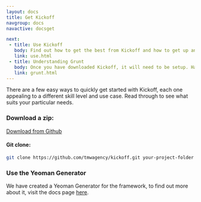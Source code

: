 ```yaml
---
layout: docs
title: Get Kickoff
navgroup: docs
navactive: docsget

next:
 - title: Use Kickoff
   body: Find out how to get the best from Kickoff and how to get up and running as quickly as possible.
   link: use.html
 - title: Understanding Grunt
   body: Once you have downloaded Kickoff, it will need to be setup. Have a look at our Grunt docs here.
   link: grunt.html
---
```

There are a few easy ways to quickly get started with Kickoff, each one appealing to a different skill level and use case. Read through to see what suits your particular needs.

### Download a zip:
<a href="https://github.com/tmwagency/kickoff/archive/master.zip" class="btn btn--primary">Download from Github</a>

#### Git clone:
```sh
git clone https://github.com/tmwagency/kickoff.git your-project-folder
```

### Use the Yeoman Generator
We have created a Yeoman Generator for the framework, to find out more about it, visit the docs page [here](yeoman.html).


